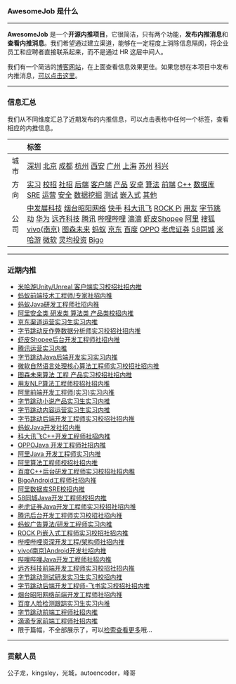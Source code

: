 
 

### AwesomeJob 是什么

---

**AwesomeJob** 是一个**开源内推项目**，它很简洁，只有两个功能，**发布内推消息**和**查看内推消息**。我们希望通过建立渠道，能够在一定程度上消除信息隔阂，将企业员工和应聘者直接联系起来，而不是通过 HR 这层中间人。

我们有一个简洁的[博客网站](https://awesomejob.gitee.io/)，在上面查看信息效果更佳。如果您想在本项目中发布内推消息，[可以点击这里](https://wj.qq.com/s2/8043669/40c0)。


--- 
### 信息汇总

我们从不同维度汇总了近期发布的内推信息，可以点击表格中任何一个标签，查看相应的内推信息。

||标签|
|:---:|:---|
|城市|[深圳](https://awesomejob.gitee.io/tags/深圳)	[北京](https://awesomejob.gitee.io/tags/北京)	[成都](https://awesomejob.gitee.io/tags/成都)	[杭州](https://awesomejob.gitee.io/tags/杭州)	[西安](https://awesomejob.gitee.io/tags/西安)	[广州](https://awesomejob.gitee.io/tags/广州)	[上海](https://awesomejob.gitee.io/tags/上海)	[苏州](https://awesomejob.gitee.io/tags/苏州)	[科兴](https://awesomejob.gitee.io/tags/科兴)|
|方向|[实习](https://awesomejob.gitee.io/series/实习)	[校招](https://awesomejob.gitee.io/series/校招)	[社招](https://awesomejob.gitee.io/series/社招)	[后端](https://awesomejob.gitee.io/categories/后端)	[客户端](https://awesomejob.gitee.io/categories/客户端)	[产品](https://awesomejob.gitee.io/categories/产品)	[安卓](https://awesomejob.gitee.io/categories/安卓)	[算法](https://awesomejob.gitee.io/categories/算法)	[前端](https://awesomejob.gitee.io/categories/前端)	[C++](https://awesomejob.gitee.io/categories/c++)	[数据库SRE](https://awesomejob.gitee.io/categories/数据库sre)	[运营](https://awesomejob.gitee.io/categories/运营)	[安全](https://awesomejob.gitee.io/categories/安全)	[数据挖掘](https://awesomejob.gitee.io/categories/数据挖掘)	[测试](https://awesomejob.gitee.io/categories/测试)	[嵌入式](https://awesomejob.gitee.io/categories/嵌入式)	[其他](https://awesomejob.gitee.io/categories/其他)|
|公司|[中发展科技](https://awesomejob.gitee.io/tags/中发展科技)	[烟台昭阳网络](https://awesomejob.gitee.io/tags/烟台昭阳网络)	[快手](https://awesomejob.gitee.io/tags/快手)	[科大讯飞](https://awesomejob.gitee.io/tags/科大讯飞)	[ROCK Pi](https://awesomejob.gitee.io/tags/rock-pi)	[用友](https://awesomejob.gitee.io/tags/用友)	[字节跳动](https://awesomejob.gitee.io/tags/字节跳动)	[华为](https://awesomejob.gitee.io/tags/华为)	[远齐科技](https://awesomejob.gitee.io/tags/远齐科技)	[腾讯](https://awesomejob.gitee.io/tags/腾讯)	[哔哩哔哩](https://awesomejob.gitee.io/tags/哔哩哔哩)	[滴滴](https://awesomejob.gitee.io/tags/滴滴)	[虾皮Shopee](https://awesomejob.gitee.io/tags/虾皮shopee)	[阿里](https://awesomejob.gitee.io/tags/阿里)	[搜狐](https://awesomejob.gitee.io/tags/搜狐)	[vivo(南京)](https://awesomejob.gitee.io/tags/vivo(南京))	[图森未来](https://awesomejob.gitee.io/tags/图森未来)	[蚂蚁](https://awesomejob.gitee.io/tags/蚂蚁)	[京东](https://awesomejob.gitee.io/tags/京东)	[百度](https://awesomejob.gitee.io/tags/百度)	[OPPO](https://awesomejob.gitee.io/tags/oppo)	[老虎证券](https://awesomejob.gitee.io/tags/老虎证券)	[58同城](https://awesomejob.gitee.io/tags/58同城)	[米哈游](https://awesomejob.gitee.io/tags/米哈游)	[微软](https://awesomejob.gitee.io/tags/微软)	[灵均投资](https://awesomejob.gitee.io/tags/灵均投资)	[Bigo](https://awesomejob.gitee.io/tags/bigo)|
--- 

### 近期内推 
- [米哈游Unity/Unreal 客户端实习校招社招内推](https://awesomejob.gitee.io/posts/jobs/job_58)
- [蚂蚁前端技术工程师/专家社招内推](https://awesomejob.gitee.io/posts/jobs/job_57)
- [蚂蚁Java研发工程师社招内推](https://awesomejob.gitee.io/posts/jobs/job_56)
- [阿里安全类  研发类  算法类  产品类校招内推](https://awesomejob.gitee.io/posts/jobs/job_55)
- [京东渠道运营实习生实习内推](https://awesomejob.gitee.io/posts/jobs/job_54)
- [字节跳动反作弊数据分析师实习校招社招内推](https://awesomejob.gitee.io/posts/jobs/job_53)
- [虾皮Shopee后台开发工程师社招内推](https://awesomejob.gitee.io/posts/jobs/job_52)
- [腾讯运营实习内推](https://awesomejob.gitee.io/posts/jobs/job_51)
- [字节跳动Java后端开发实习实习内推](https://awesomejob.gitee.io/posts/jobs/job_50)
- [微软自然语言处理核心算法工程师实习校招社招内推](https://awesomejob.gitee.io/posts/jobs/job_49)
- [图森未来算法 工程 产品实习校招社招内推](https://awesomejob.gitee.io/posts/jobs/job_48)
- [用友NLP算法工程师校招社招内推](https://awesomejob.gitee.io/posts/jobs/job_47)
- [阿里前端开发工程师(实习)实习内推](https://awesomejob.gitee.io/posts/jobs/job_46)
- [字节跳动小说产品实习生实习内推](https://awesomejob.gitee.io/posts/jobs/job_45)
- [字节跳动内容运营实习生实习内推](https://awesomejob.gitee.io/posts/jobs/job_44)
- [字节跳动后端开发工程师实习校招社招内推](https://awesomejob.gitee.io/posts/jobs/job_43)
- [蚂蚁Java开发社招内推](https://awesomejob.gitee.io/posts/jobs/job_42)
- [科大讯飞C++开发工程师社招内推](https://awesomejob.gitee.io/posts/jobs/job_41)
- [OPPOJava 开发工程师社招内推](https://awesomejob.gitee.io/posts/jobs/job_40)
- [阿里Java 开发工程师实习内推](https://awesomejob.gitee.io/posts/jobs/job_39)
- [阿里算法工程师校招社招内推](https://awesomejob.gitee.io/posts/jobs/job_38)
- [百度C++后台研发工程师实习校招社招内推](https://awesomejob.gitee.io/posts/jobs/job_37)
- [BigoAndroid工程师社招内推](https://awesomejob.gitee.io/posts/jobs/job_36)
- [阿里数据库SRE校招内推](https://awesomejob.gitee.io/posts/jobs/job_35)
- [58同城Java开发工程师校招内推](https://awesomejob.gitee.io/posts/jobs/job_34)
- [老虎证券Java开发工程师实习校招社招内推](https://awesomejob.gitee.io/posts/jobs/job_33)
- [腾讯后台开发工程师实习校招社招内推](https://awesomejob.gitee.io/posts/jobs/job_32)
- [蚂蚁广告算法/研发工程师实习内推](https://awesomejob.gitee.io/posts/jobs/job_31)
- [ROCK Pi嵌入式工程师实习校招社招内推](https://awesomejob.gitee.io/posts/jobs/job_30)
- [哔哩哔哩资深开发工程/架构师社招内推](https://awesomejob.gitee.io/posts/jobs/job_29)
- [vivo(南京)Android开发社招内推](https://awesomejob.gitee.io/posts/jobs/job_28)
- [哔哩哔哩Java开发工程师社招内推](https://awesomejob.gitee.io/posts/jobs/job_27)
- [远齐科技前端开发工程师实习校招社招内推](https://awesomejob.gitee.io/posts/jobs/job_26)
- [字节跳动测试研发实习生实习校招内推](https://awesomejob.gitee.io/posts/jobs/job_25)
- [字节跳动后端开发工程师-飞书实习校招社招内推](https://awesomejob.gitee.io/posts/jobs/job_24)
- [烟台昭阳网络前端开发工程师社招内推](https://awesomejob.gitee.io/posts/jobs/job_23)
- [百度人脸检测跟踪实习生实习内推](https://awesomejob.gitee.io/posts/jobs/job_22)
- [字节跳动前端工程师社招内推](https://awesomejob.gitee.io/posts/jobs/job_21)
- [滴滴专家前端工程师社招内推](https://awesomejob.gitee.io/posts/jobs/job_20)
- 限于篇幅，不全部展示了，可以[检索查看更多](https://awesomejob.gitee.io/)哦...
--- 
### 贡献人员
公子龙，kingsley，光城，autoencoder，峰哥